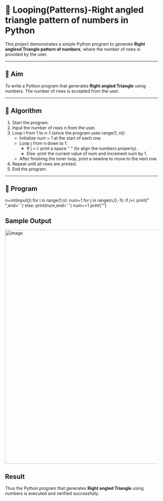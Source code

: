 # 🔺 Looping(Patterns)-Right angled triangle pattern of numbers in Python

This project demonstrates a simple Python program to generate **Right anglesd Triangle pattern of numbers**, where the number of rows is provided by the user.

---

## 🎯 Aim

To write a Python program that generates **Right angled Triangle** using numbers. The number of rows is accepted from the user.

---

## 🧠 Algorithm

1. Start the program.
2. Input the number of rows n from the user.
3. Loop i from 1 to n-1 (since the program uses range(1, n)):
   - Initialize num = 1 at the start of each row.
   - Loop j from n down to 1:
      - If j > i: print a space " " (to align the numbers properly).
      - Else: print the current value of num and increment num by 1.
   - After finishing the inner loop, print a newline to move to the next row.
4. Repeat until all rows are printed.
5. End the program.

---

## 🧪 Program
n=int(input())
for i in range(1,n):
    num=1
    for j in range(n,0,-1):
        if j>i:
            print(" ",end=' ')
        else:
            print(num,end=' ')
            num+=1
    print("")

## Sample Output
<img width="1169" height="771" alt="image" src="https://github.com/user-attachments/assets/a6a799ad-3ecf-4e29-8e78-c4302a068150" />


## Result
Thus the Python program that generates **Right angled Triangle** using numbers is executed and verified successfully.

